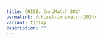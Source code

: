 ```yaml
---
title: CHISEL InnoMatch 2024
permalink: /chisel-innomatch-2024/
variant: tiptap
description: ""
---
```

